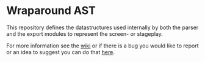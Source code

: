 # Wraparound AST
This repository defines the datastructures used internally by both the parser and the export modules
to represent the screen- or stageplay.

For more information see the [wiki](https://github.com/Wraparound/wrap/wiki) or if there is a bug you would like to report
or an idea to suggest you can do that [here](https://github.com/Wraparound/wrap/issues).
